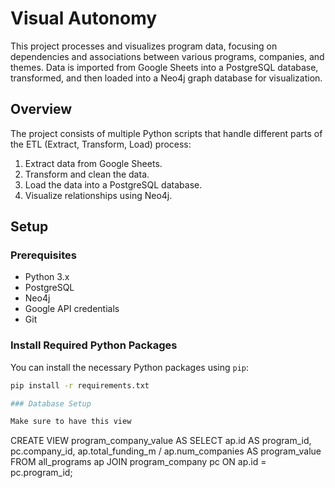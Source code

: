 # Visual Autonomy

This project processes and visualizes program data, focusing on dependencies and associations between various programs, companies, and themes. Data is imported from Google Sheets into a PostgreSQL database, transformed, and then loaded into a Neo4j graph database for visualization.

## Overview

The project consists of multiple Python scripts that handle different parts of the ETL (Extract, Transform, Load) process:

1. Extract data from Google Sheets.
2. Transform and clean the data.
3. Load the data into a PostgreSQL database.
4. Visualize relationships using Neo4j.

## Setup

### Prerequisites

- Python 3.x
- PostgreSQL
- Neo4j
- Google API credentials
- Git

### Install Required Python Packages

You can install the necessary Python packages using `pip`:

```bash
pip install -r requirements.txt

### Database Setup

Make sure to have this view
```
CREATE VIEW program_company_value AS
SELECT
    ap.id AS program_id,
    pc.company_id,
    ap.total_funding_m / ap.num_companies AS program_value
FROM
    all_programs ap
JOIN
    program_company pc ON ap.id = pc.program_id;
```
